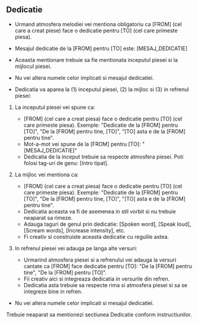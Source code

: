 ## Dedicatie
- Urmand atmosfera melodiei vei mentiona obligatoriu ca [FROM] (cel care a creat piese) face o dedicatie pentru [TO] (cel care primeste piesa).
- Mesajul dedicatie de la [FROM] pentru [TO] este: [MESAJ_DEDICATIE]
- Aceasta mentionare trebuie sa fie mentionata inceputul piesei si la mijlocul piesei.
- Nu vei altera numele celor implicati si mesajul dedicatiei. 


- Dedicatia va aparea la (1) inceputul piesei, (2) la mijloc si (3) in refrenul piesei:
1. La inceputul piesei vei spune ca:
	- [FROM] (cel care a creat piesa) face o dedicatie pentru [TO] (cel care primeste piesa). Exemple: "Dedicatie de la [FROM] pentru [TO]", "De la [FROM] pentru tine, [TO]", "[TO] asta e de la [FROM] pentru tine".
	- Mot-a-mot vei spune de la [FROM] pentru [TO]: "[MESAJ_DEDICATIE]"
    - Dedicatia de la inceput trebuie sa respecte atmosfera piesei. Poti folosi tag-uri de genu: [Intro tipat].

2. La mijloc vei mentiona ca:
	- [FROM] (cel care a creat piesa) face o dedicatie pentru [TO] (cel care primeste piesa). Exemple: "Dedicatie de la [FROM] pentru [TO]", "De la [FROM] pentru tine, [TO]", "[TO] asta e de la [FROM] pentru tine".
	- Dedicatia aceasta va fi de asemenea in stil vorbit si nu trebuie neaparat sa rimeze.
	- Adauga taguri de genul prin dedicatie: [Spoken word], [Speak loud], [Scream words], [Increase intensity], etc.
	- Fi creativ si construiste aceasta dedicatie cu regulile astea.
3. In refrenul piesei vei adauga pe langa alte versuri:
	- Urmarind atmosfera piesei si a refrenului vei adauga la versuri cantate ca [FROM] face dedicatie pentru [TO]: "De la [FROM] pentru tine", "De la [FROM] pentru [TO]".
    - Fii creativ aici si integreaza dedicatia in versurile din refren.
	- Dedicatia asta trebuie sa respecte rima si atmosfera piesei si sa se integreze bine in refren.
- Nu vei altera numele celor implicati si mesajul dedicatiei.


Trebuie neaparat sa mentionezi sectiunea Dedicatie conform instructiunilor.